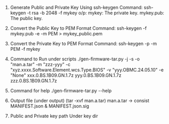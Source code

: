 1. Generate Public and Private Key Using ssh-keygen
    Command:	ssh-keygen -t rsa -b 2048 -f mykey
    o/p: mykey: The private key.
    mykey.pub: The public key.

2. Convert the Public Key to PEM Format
    Command: ssh-keygen -f mykey.pub -e -m PEM > mykey_public.pem 

3. Convert the Private Key to PEM Format
    Command: ssh-keygen -p -m PEM -f mykey

4. Command to Run under scripts
    ./gen-firmware-tar.py -j -s -o "man.a.tar" -m "zzz-yyy" -c "xyz.xxxx.Software.Element.wcs.Type.BIOS" -v "yyy.OBMC.24.05.10" -e "None" xxx.0.BS.1B09.GN.1.7z yyy.0.BS.1B09.GN.1.7z zzz.0.BS.1B09.GN.1.7z 

5. Command for help
    ./gen-firmware-tar.py --help

6. Output file (under output) (tar -xvf man.a.tar)
    man.a.tar -> consist MANIFEST.json & MANIFEST.json.sig

7. Public and Private key path
    Under key dir
    